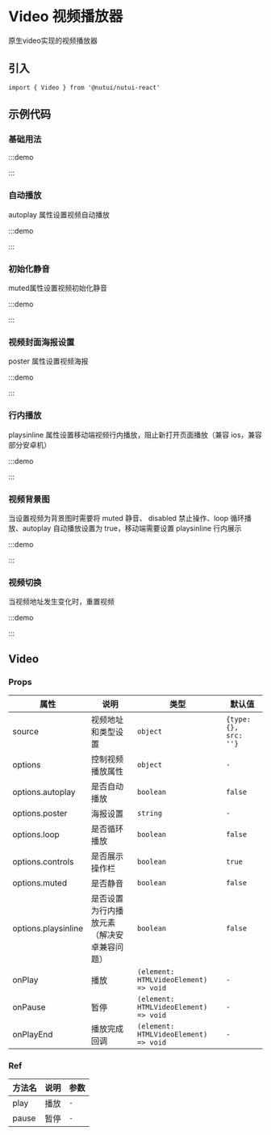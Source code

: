 # Video 视频播放器

原生video实现的视频播放器

## 引入

```tsx
import { Video } from '@nutui/nutui-react'
```

## 示例代码

### 基础用法

:::demo

<CodeBlock src='h5/demo1.tsx'></CodeBlock>

:::

### 自动播放

autoplay 属性设置视频自动播放

:::demo

<CodeBlock src='h5/demo2.tsx'></CodeBlock>

:::

### 初始化静音

muted属性设置视频初始化静音

:::demo

<CodeBlock src='h5/demo3.tsx'></CodeBlock>

:::

### 视频封面海报设置

poster 属性设置视频海报

:::demo

<CodeBlock src='h5/demo4.tsx'></CodeBlock>

:::

### 行内播放

playsinline 属性设置移动端视频行内播放，阻止新打开页面播放（兼容 ios，兼容部分安卓机）

:::demo

<CodeBlock src='h5/demo5.tsx'></CodeBlock>

:::

### 视频背景图

当设置视频为背景图时需要将 muted 静音、 disabled 禁止操作、loop 循环播放、autoplay 自动播放设置为 true，移动端需要设置 playsinline 行内展示

:::demo

<CodeBlock src='h5/demo6.tsx'></CodeBlock>

:::

### 视频切换

当视频地址发生变化时，重置视频

:::demo

<CodeBlock src='h5/demo7.tsx'></CodeBlock>

:::

## Video

### Props

| 属性 | 说明 | 类型 | 默认值 |
| --- | --- | --- | --- |
| source | 视频地址和类型设置 | `object` | `{type: {}, src: ''}` |
| options | 控制视频播放属性 | `object` | `-` |
| options.autoplay | 是否自动播放 | `boolean` | `false` |
| options.poster | 海报设置 | `string` | `-` |
| options.loop | 是否循环播放 | `boolean` | `false` |
| options.controls | 是否展示操作栏 | `boolean` | `true` |
| options.muted | 是否静音 | `boolean` | `false` |
| options.playsinline | 是否设置为行内播放元素（解决安卓兼容问题） | `boolean` | `false` |
| onPlay | 播放 | `(element: HTMLVideoElement) => void` | `-` |
| onPause | 暂停 | `(element: HTMLVideoElement) => void` | `-` |
| onPlayEnd | 播放完成回调 | `(element: HTMLVideoElement) => void` | `-` |

### Ref

| 方法名 | 说明 | 参数 |
| --- | --- | --- |
| play | 播放 | `-` |
| pause | 暂停 | `-` |
